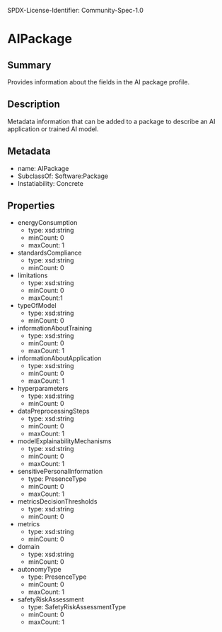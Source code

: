 SPDX-License-Identifier: Community-Spec-1.0

# AIPackage

## Summary

Provides information about the fields in the AI package profile.

## Description

Metadata information that can be added to a package to describe an AI application or trained AI model. 

## Metadata

- name: AIPackage
- SubclassOf: Software:Package
- Instatiability: Concrete

## Properties

- energyConsumption
  - type: xsd:string
  - minCount: 0
  - maxCount: 1
- standardsCompliance
  - type: xsd:string
  - minCount: 0
- limitations
  - type: xsd:string
  - minCount: 0
  - maxCount:1
- typeOfModel
  - type: xsd:string
  - minCount: 0
- informationAboutTraining
  - type: xsd:string
  - minCount: 0
  - maxCount: 1
- informationAboutApplication
  - type: xsd:string
  - minCount: 0
  - maxCount: 1
- hyperparameters
  - type: xsd:string
  - minCount: 0
- dataPreprocessingSteps
  - type: xsd:string
  - minCount: 0
  - maxCount: 1
- modelExplainabilityMechanisms
  - type: xsd:string
  - minCount: 0
  - maxCount: 1
- sensitivePersonalInformation
  - type: PresenceType
  - minCount: 0
  - maxCount: 1
- metricsDecisionThresholds
  - type: xsd:string
  - minCount: 0
- metrics
  - type: xsd:string
  - minCount: 0
- domain
  - type: xsd:string
  - minCount: 0
- autonomyType
  - type: PresenceType
  - minCount: 0
  - maxCount: 1
- safetyRiskAssessment
  - type: SafetyRiskAssessmentType
  - minCount: 0
  - maxCount: 1
